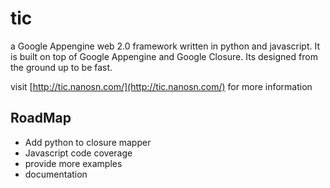 # tic
a Google Appengine web 2.0 framework written in python and javascript. It is 
built on top of Google Appengine and Google Closure. Its designed from the
ground up to be fast.

visit [http://tic.nanosn.com/](http://tic.nanosn.com/) for more information

## RoadMap
- Add python to closure mapper
- Javascript code coverage
- provide more examples
- documentation

